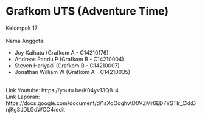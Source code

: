 # Grafkom UTS (Adventure Time)

Kelompok 17<br/><br/>
Nama Anggota:
<ul>
  <li>Joy Kaihatu (Grafkom A - C14210176)</li>
  <li>Andreas Pandu P (Grafkom B - C14210004)</li>
  <li>Steven Hariyadi (Grafkom B - C14210007)</li>
  <li>Jonathan William W (Grafkom A - C14210035)</li>
</ul>
<br/>
Link Youtube: 
https://youtu.be/K04yv13Q8-4
<br/>
Link Laporan: 
https://docs.google.com/document/d/1sXqOoghvtD0VZMr6ED7YSTIr_CkkDnjKgSJDLGdWCC4/edit

